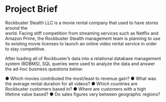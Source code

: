 # Project Brief 

Rockbuster Stealth LLC is a movie rental company that used to have stores around the                
world. Facing stiff competition from streaming services such as Netflix and Amazon Prime,
the Rockbuster Stealth management team is planning to use its existing movie licenses to
launch an online video rental service in order to stay competitive.

After loading all of Rockbuster’s data into a relational database
management system (RDBMS), SQL queries were used to analyze the data and answer the
ad-hoc business questions below: 

● Which movies contributed the most/least to revenue gain?
● What was the average rental duration for all videos?
● Which countries are Rockbuster customers based in?
● Where are customers with a high lifetime value based?
● Do sales figures vary between geographic regions?

